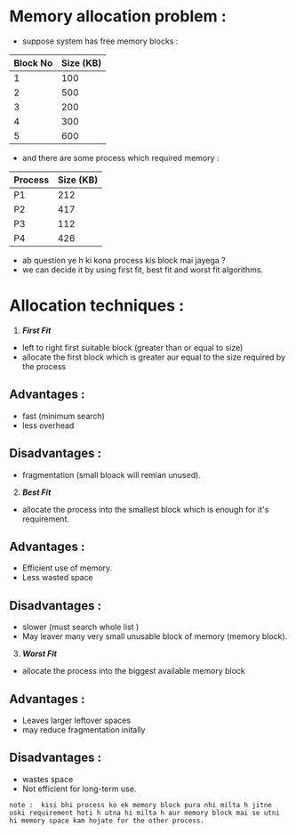 # Memory allocation problem :

- suppose system has free memory blocks :

| Block No | Size (KB) |
| -------- | --------- |
| 1        | 100       |
| 2        | 500       |
| 3        | 200       |
| 4        | 300       |
| 5        | 600       |


- and there are some process which required memory :

| Process | Size (KB) |
| ------- | --------- |
| P1      | 212       |
| P2      | 417       |
| P3      | 112       |
| P4      | 426       |

- ab question ye h ki kona process kis block mai jayega ?
- we can decide it by using first fit, best fit and worst fit algorithms.


# Allocation techniques :

1. ***First Fit***
 - left to right first suitable block (greater than or equal to size)
 - allocate the first block which is greater aur equal to the size required by the process 

## Advantages :
 -  fast (minimum search)
 - less overhead 
## Disadvantages :
 - fragmentation (small bloack will remian unused).

2. ***Best Fit***
 -  allocate the process into the smallest block which is enough for it's requirement.

## Advantages :
 - Efficient use of memory.
 - Less wasted space

## Disadvantages :
 - slower (must search whole list )
 - May leaver many very small unusable block of memory (memory block).

3. ***Worst Fit***
 -  allocate the process into the biggest available memory block

## Advantages :
 - Leaves larger leftover spaces
 - may reduce fragmentation initally

## Disadvantages :
 -  wastes space
 - Not efficient for long-term use.




```
note :  kisi bhi process ko ek memory block pura nhi milta h jitne uski requirement hoti h utna hi milta h aur memory block mai se utni hi memory space kam hojate for the other process.
```